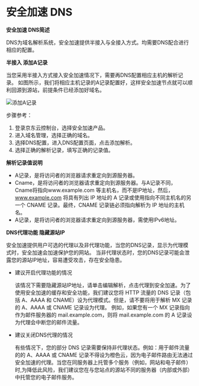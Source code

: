 
# 安全加速 DNS

**安全加速 DNS简述**


DNS为域名解析系统，安全加速提供半接入与全接入方式。均需要DNS配合进行相应的配置。

**半接入 添加A记录**


当您采用半接入方式接入安全加速情况下，需要再DNS配置相应主机的解析记录。
如图所示，我们将相应主机记录的A记录配置好，这样安全加速节点就可以顺利回源到源站，前提条件已经添加好域名。


![添加A记录](https://github.com/jdcloudcom/cn/edit/image/SCDN/ADD-A-Accord.png)

步骤参考：
1. 登录京东云控制台，选择安全加速产品。
2. 进入域名管理，选择正确的域名。
3. 选择DNS配置，进入DNS配置页面，点击添加解析。
4. 选择正确的解析记录，填写正确的记录值。

**解析记录值说明**

- A记录，是将访问者的浏览器请求重定向到源服务器。
- Cname，是将访问者的浏览器请求重定向到源服务器。与A记录不同，Cname将指向www.example.com 等主机名，而不是IP地址，然后，www.example.com 将具有列出 IP 地址的 A 记录或使用指向不同主机名的另一个 CNAME 记录。最终，CNAME 记录链必须指向解析为 IP 地址的主机名。
- A记录，是将访问者的浏览器请求重定向到源服务器，需使用IPv6地址。

**DNS代理功能 隐藏源站IP**

安全加速提供用户可选的代理以及非代理功能，当您的DNS记录，显示为代理模式时，安全加速会加速保护您的网站。
当非代理状态时，您的DNS记录可能会泄露您的源站IP地址，容易遭受攻击，存在安全隐患。
- 建议开启代理功能的情况

  该情况下需要隐藏源站IP地址，请单击编辑解析，点击代理到安全加速。为了使用安全加速的缓存和安全功能，我们建议您将 HTTP 流量的 DNS 记录（包括 A、AAAA 和 CNAME）设为代理模式。但是，请不要将用于解析 MX 记录的 A、AAAA 或 CNAME 记录设为代理。  例如，如果您有一个 MX 记录指向作为邮件服务器的 mail.example.com，则将 mail.example.com 的 A 记录设为代理会中断您的邮件流量。

- 建议关闭DNS代理的情况

  有些情况下，您的部分 DNS 记录需要保持非代理状态。例如：用于邮件流量的的 A、AAAA 或 CNAME 记录不得设为橙色云，因为电子邮件路由无法通过安全加速的代理。当您在同服务器上托管多个服务（例如，网站和电子邮件）时,为降低此风险，我们建议您在与您站点的源站不同的服务器（内部或外部）中托管您的电子邮件服务。

